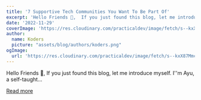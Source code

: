 ```yaml
---
title: '7 Supportive Tech Communities You Want To Be Part Of'
excerpt: 'Hello Friends 👋,  If you just found this blog, let me introduce myself. I''m Ayu, a self-taught...'
date: '2022-11-29'
coverImage: 'https://res.cloudinary.com/practicaldev/image/fetch/s--kxX87Mmc--/c_imagga_scale,f_auto,fl_progressive,h_420,q_auto,w_1000/https://dev-to-uploads.s3.amazonaws.com/uploads/articles/rplmlyxi7kx8ri2ca08q.png'
author:
  name: Koders
  picture: "assets/blog/authors/koders.png"
ogImage:
  url: 'https://res.cloudinary.com/practicaldev/image/fetch/s--kxX87Mmc--/c_imagga_scale,f_auto,fl_progressive,h_420,q_auto,w_1000/https://dev-to-uploads.s3.amazonaws.com/uploads/articles/rplmlyxi7kx8ri2ca08q.png'
---
```


Hello Friends 👋,  If you just found this blog, let me introduce myself. I''m Ayu, a self-taught...

[Read more](https://dev.to/adiatiayu/7-supportive-tech-communities-you-want-to-be-part-of-37ik)
